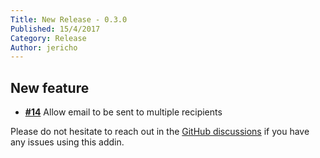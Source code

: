 ```yaml
---
Title: New Release - 0.3.0
Published: 15/4/2017
Category: Release
Author: jericho
---
```


## New feature

- [__#14__](https://github.com/cake-contrib/Cake.CakeMail/issues/14) Allow email to be sent to multiple recipients

Please do not hesitate to reach out in the [GitHub discussions](https://github.com/cake-build/cake/discussions/categories/extension-q-a) if you have any issues using this addin.
